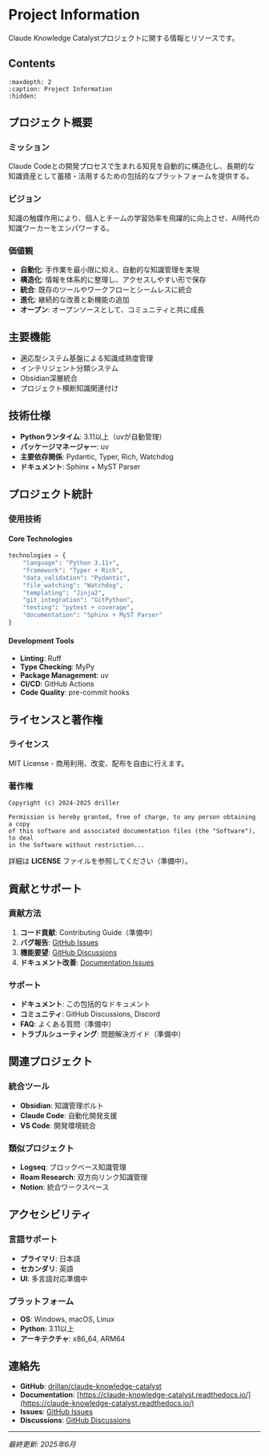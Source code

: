 # Project Information

Claude Knowledge Catalystプロジェクトに関する情報とリソースです。

## Contents

```{toctree}
:maxdepth: 2
:caption: Project Information
:hidden:

```

## プロジェクト概要

### ミッション
Claude Codeとの開発プロセスで生まれる知見を自動的に構造化し、長期的な知識資産として蓄積・活用するための包括的なプラットフォームを提供する。

### ビジョン
知識の触媒作用により、個人とチームの学習効率を飛躍的に向上させ、AI時代の知識ワーカーをエンパワーする。

### 価値観
- **自動化**: 手作業を最小限に抑え、自動的な知識管理を実現
- **構造化**: 情報を体系的に整理し、アクセスしやすい形で保存
- **統合**: 既存のツールやワークフローとシームレスに統合
- **進化**: 継続的な改善と新機能の追加
- **オープン**: オープンソースとして、コミュニティと共に成長

## 主要機能

- 適応型システム基盤による知識成熟度管理
- インテリジェント分類システム
- Obsidian深層統合
- プロジェクト横断知識関連付け

## 技術仕様

- **Pythonランタイム**: 3.11以上（uvが自動管理）
- **パッケージマネージャー**: uv
- **主要依存関係**: Pydantic, Typer, Rich, Watchdog
- **ドキュメント**: Sphinx + MyST Parser

## プロジェクト統計

### 使用技術

#### Core Technologies
```python
technologies = {
    "language": "Python 3.11+",
    "framework": "Typer + Rich",
    "data_validation": "Pydantic",
    "file_watching": "Watchdog",
    "templating": "Jinja2",
    "git_integration": "GitPython",
    "testing": "pytest + coverage",
    "documentation": "Sphinx + MyST Parser"
}
```

#### Development Tools
- **Linting**: Ruff
- **Type Checking**: MyPy
- **Package Management**: uv
- **CI/CD**: GitHub Actions
- **Code Quality**: pre-commit hooks

## ライセンスと著作権

### ライセンス
MIT License - 商用利用、改変、配布を自由に行えます。

### 著作権
```
Copyright (c) 2024-2025 driller

Permission is hereby granted, free of charge, to any person obtaining a copy
of this software and associated documentation files (the "Software"), to deal
in the Software without restriction...
```

詳細は **LICENSE** ファイルを参照してください（準備中）。

## 貢献とサポート

### 貢献方法
1. **コード貢献**: Contributing Guide（準備中）
2. **バグ報告**: [GitHub Issues](https://github.com/drillan/claude-knowledge-catalyst/issues)
3. **機能要望**: [GitHub Discussions](https://github.com/drillan/claude-knowledge-catalyst/discussions)
4. **ドキュメント改善**: [Documentation Issues](https://github.com/drillan/claude-knowledge-catalyst/issues?q=is%3Aissue+is%3Aopen+label%3Adocumentation)

### サポート
- **ドキュメント**: この包括的なドキュメント
- **コミュニティ**: GitHub Discussions, Discord
- **FAQ**: よくある質問（準備中）
- **トラブルシューティング**: 問題解決ガイド（準備中）

## 関連プロジェクト

### 統合ツール
- **Obsidian**: 知識管理ボルト
- **Claude Code**: 自動化開発支援
- **VS Code**: 開発環境統合

### 類似プロジェクト
- **Logseq**: ブロックベース知識管理
- **Roam Research**: 双方向リンク知識管理
- **Notion**: 統合ワークスペース

## アクセシビリティ

### 言語サポート
- **プライマリ**: 日本語
- **セカンダリ**: 英語
- **UI**: 多言語対応準備中

### プラットフォーム
- **OS**: Windows, macOS, Linux
- **Python**: 3.11以上
- **アーキテクチャ**: x86_64, ARM64

## 連絡先

- **GitHub**: [drillan/claude-knowledge-catalyst](https://github.com/drillan/claude-knowledge-catalyst)
- **Documentation**: [https://claude-knowledge-catalyst.readthedocs.io/](https://claude-knowledge-catalyst.readthedocs.io/)
- **Issues**: [GitHub Issues](https://github.com/drillan/claude-knowledge-catalyst/issues)
- **Discussions**: [GitHub Discussions](https://github.com/drillan/claude-knowledge-catalyst/discussions)

---

*最終更新: 2025年6月*
